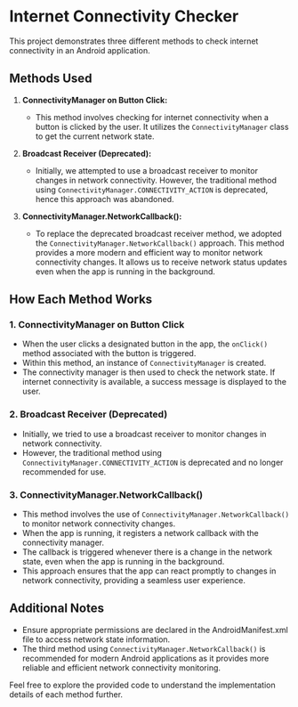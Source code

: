 # Internet Connectivity Checker

This project demonstrates three different methods to check internet connectivity in an Android application.

## Methods Used

1. **ConnectivityManager on Button Click:**
   - This method involves checking for internet connectivity when a button is clicked by the user. It utilizes the `ConnectivityManager` class to get the current network state.

2. **Broadcast Receiver (Deprecated):**
   - Initially, we attempted to use a broadcast receiver to monitor changes in network connectivity. However, the traditional method using `ConnectivityManager.CONNECTIVITY_ACTION` is deprecated, hence this approach was abandoned.

3. **ConnectivityManager.NetworkCallback():**
   - To replace the deprecated broadcast receiver method, we adopted the `ConnectivityManager.NetworkCallback()` approach. This method provides a more modern and efficient way to monitor network connectivity changes. It allows us to receive network status updates even when the app is running in the background.

## How Each Method Works

### 1. ConnectivityManager on Button Click
   - When the user clicks a designated button in the app, the `onClick()` method associated with the button is triggered.
   - Within this method, an instance of `ConnectivityManager` is created.
   - The connectivity manager is then used to check the network state. If internet connectivity is available, a success message is displayed to the user.

### 2. Broadcast Receiver (Deprecated)
   - Initially, we tried to use a broadcast receiver to monitor changes in network connectivity.
   - However, the traditional method using `ConnectivityManager.CONNECTIVITY_ACTION` is deprecated and no longer recommended for use.

### 3. ConnectivityManager.NetworkCallback()
   - This method involves the use of `ConnectivityManager.NetworkCallback()` to monitor network connectivity changes.
   - When the app is running, it registers a network callback with the connectivity manager.
   - The callback is triggered whenever there is a change in the network state, even when the app is running in the background.
   - This approach ensures that the app can react promptly to changes in network connectivity, providing a seamless user experience.

## Additional Notes
   - Ensure appropriate permissions are declared in the AndroidManifest.xml file to access network state information.
   - The third method using `ConnectivityManager.NetworkCallback()` is recommended for modern Android applications as it provides more reliable and efficient network connectivity monitoring.

Feel free to explore the provided code to understand the implementation details of each method further.
